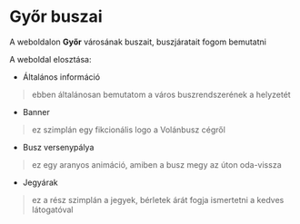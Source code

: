 # Győr buszai

A weboldalon **Győr** városának buszait, buszjáratait fogom bemutatni

A weboldal elosztása:
- Általános információ
> ebben általánosan bemutatom a város buszrendszerének a helyzetét
- Banner
> ez szimplán egy fikcionális logo a Volánbusz cégről 
- Busz versenypálya
> ez egy aranyos animáció, amiben a busz megy az úton oda-vissza
- Jegyárak
> ez a rész szimplán a jegyek, bérletek árát fogja ismertetni a kedves látogatóval